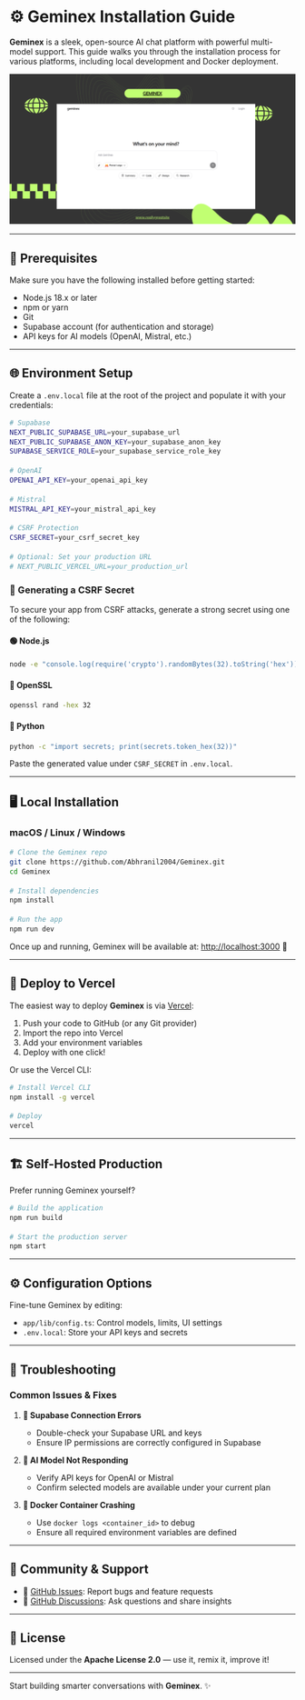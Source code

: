 # ⚙️ Geminex Installation Guide

**Geminex** is a sleek, open-source AI chat platform with powerful multi-model support. This guide walks you through the installation process for various platforms, including local development and Docker deployment.

![Geminex Screenshot](https://github.com/Abhranil2004/Geminex/blob/general/public/Geminex.png)

---

## 🔧 Prerequisites

Make sure you have the following installed before getting started:

- Node.js 18.x or later  
- npm or yarn  
- Git  
- Supabase account (for authentication and storage)  
- API keys for AI models (OpenAI, Mistral, etc.)

---

## 🌐 Environment Setup

Create a `.env.local` file at the root of the project and populate it with your credentials:

```bash
# Supabase
NEXT_PUBLIC_SUPABASE_URL=your_supabase_url
NEXT_PUBLIC_SUPABASE_ANON_KEY=your_supabase_anon_key
SUPABASE_SERVICE_ROLE=your_supabase_service_role_key

# OpenAI
OPENAI_API_KEY=your_openai_api_key

# Mistral
MISTRAL_API_KEY=your_mistral_api_key

# CSRF Protection
CSRF_SECRET=your_csrf_secret_key

# Optional: Set your production URL
# NEXT_PUBLIC_VERCEL_URL=your_production_url
```

### 🔐 Generating a CSRF Secret

To secure your app from CSRF attacks, generate a strong secret using one of the following:

#### 🟢 Node.js
```bash
node -e "console.log(require('crypto').randomBytes(32).toString('hex'))"
```

#### 🔹 OpenSSL
```bash
openssl rand -hex 32
```

#### 🐍 Python
```bash
python -c "import secrets; print(secrets.token_hex(32))"
```

Paste the generated value under `CSRF_SECRET` in `.env.local`.

---

## 🖥️ Local Installation

### macOS / Linux / Windows

```bash
# Clone the Geminex repo
git clone https://github.com/Abhranil2004/Geminex.git
cd Geminex

# Install dependencies
npm install

# Run the app
npm run dev
```

Once up and running, Geminex will be available at: [http://localhost:3000](http://localhost:3000) 🚀

---

## 🚀 Deploy to Vercel

The easiest way to deploy **Geminex** is via [Vercel](https://vercel.com):

1. Push your code to GitHub (or any Git provider)  
2. Import the repo into Vercel  
3. Add your environment variables  
4. Deploy with one click!

Or use the Vercel CLI:

```bash
# Install Vercel CLI
npm install -g vercel

# Deploy
vercel
```

---

## 🏗️ Self-Hosted Production

Prefer running Geminex yourself?

```bash
# Build the application
npm run build

# Start the production server
npm start
```

---

## ⚙️ Configuration Options

Fine-tune Geminex by editing:

- `app/lib/config.ts`: Control models, limits, UI settings  
- `.env.local`: Store your API keys and secrets

---

## 💪 Troubleshooting

### Common Issues & Fixes

1. **🔗 Supabase Connection Errors**
   - Double-check your Supabase URL and keys
   - Ensure IP permissions are correctly configured in Supabase

2. **🤖 AI Model Not Responding**
   - Verify API keys for OpenAI or Mistral
   - Confirm selected models are available under your current plan

3. **🐳 Docker Container Crashing**
   - Use `docker logs <container_id>` to debug
   - Ensure all required environment variables are defined

---

## 🤝 Community & Support

- 🐞 [GitHub Issues](https://github.com/Abhranil2004/Geminex/issues): Report bugs and feature requests
- 💬 [GitHub Discussions](https://github.com/Abhranil2004/Geminex/discussions/1): Ask questions and share insights

---

## 📜 License

Licensed under the **Apache License 2.0** — use it, remix it, improve it!

---

Start building smarter conversations with **Geminex**. ✨



